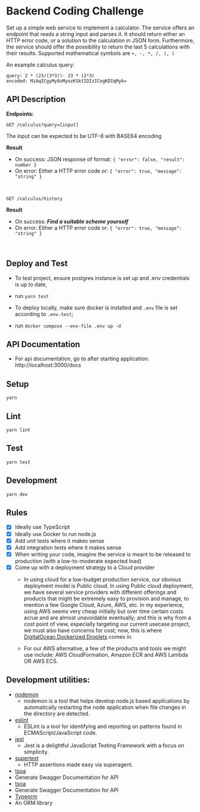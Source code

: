 # Backend Coding Challenge
Set up a simple web service to implement a calculator. The service offers an endpoint that reads a string input and parses it. It should return either an HTTP error code, or a solution to the calculation in JSON form. Furthermore, the service should offer the possibility to return the last 5 calculations with their results.
Supported mathematical symbols are `+, -, *, /, (, )`

An example calculus query:
```
query: 2 * (23/(3*3))- 23 * (2*3)
encoded: MiAqICgyMy8oMyozKSktIDIzICogKDIqMyk=
```

## API Description

**Endpoints:**
```
GET /calculus?query=[input]
```

The input can be expected to be UTF-8 with BASE64 encoding

**Result** 
* On success: JSON response of format: `{ "error": false, "result": number }`
* On error: Either a HTTP error code or: `{ "error": true, "message": "string" }`
<br />

```
GET /calculus/history
```

**Result**
* On success: ___Find a suitable scheme yourself___
* On error: Either a HTTP error code or: `{ "error": true, "message": "string" }`

<br />

## Deploy and Test

- To test project, ensure postgres instance is set up and .env credentials is up to date,
- run `yarn test`

- To deploy locally, make sure docker is installed and `.env` file is set according to `.env.test`; 
- run `docker compose --env-file .env up -d`


## API Documentation

- For api documentation, go to after starting application: http://localhost:3000/docs

## Setup
```
yarn
```

## Lint
```
yarn lint
```

## Test
```
yarn test
```

## Development
```
yarn dev
```

## Rules
- [x] Ideally use TypeScript
- [x] Ideally use Docker to run node.js
- [x] Add unit tests where it makes sense
- [x] Add integration tests where it makes sense
- [x] When writing your code, imagine the service is meant to be released to production (with a low-to-moderate expected load)
- [x] Come up with a deployment strategy to a Cloud provider
  - In using cloud for a low-budget production service, our obvious deployment model is Public cloud. In using Public cloud deployment, we have several service providers with different offerings and products that might be extremely easy to provision  and manage, to mention a few Google Cloud, Azure, AWS, etc. In my experience, using AWS seems very cheap initially but over time certain costs acrue and are almost unavoidable eventually; and this is why from a cost point of view, especially targeting our current usecase project, we must also have concerns for cost; now, this is where [DigitalOcean Dockerized Droplets]() comes in.

  - For our AWS alternative, a few of the products and tools we might use include: AWS CloudFormation, Amazon ECR and AWS Lambda OR AWS ECS.


## Development utilities:
* [nodemon](https://www.npmjs.com/package/nodemon)
  * nodemon is a tool that helps develop node.js based applications by automatically restarting the node application when file changes in the directory are detected.
* [eslint](https://www.npmjs.com/package/eslint)
  * ESLint is a tool for identifying and reporting on patterns found in ECMAScript/JavaScript code.
* [jest](https://www.npmjs.com/package/jest)
  * Jest is a delightful JavaScript Testing Framework with a focus on simplicity.
* [supertest](https://www.npmjs.com/package/supertest)
  * HTTP assertions made easy via superagent.
* [tsoa](https://tsoa-community.github.io/docs/examples.html)
 * Generate Swagger Documentation for API
* [tsoa](https://tsoa-community.github.io/docs/examples.html)
 * Generate Swagger Documentation for API
* [Typeorm](https://typeorm.io/)
 * An ORM library
